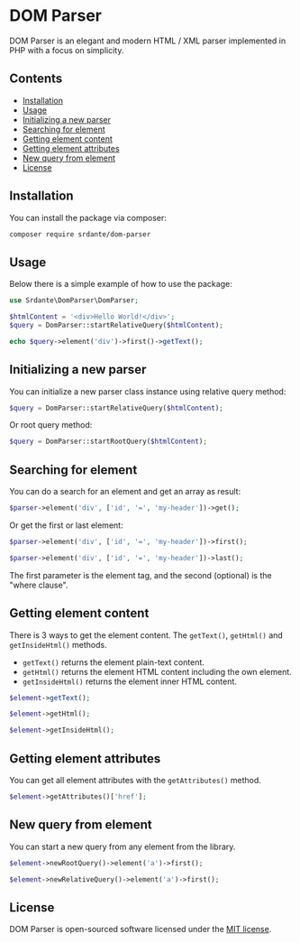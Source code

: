 # DOM Parser

DOM Parser is an elegant and modern HTML / XML parser implemented in PHP with a focus on simplicity.

## Contents

- [Installation](#installation)
- [Usage](#usage)
- [Initializing a new parser](#initializing-a-new-parser)
- [Searching for element](#searching-for-element)
- [Getting element content](#getting-element-content)
- [Getting element attributes](#getting-element-attributes)
- [New query from element](#new-query-from-element)
- [License](#license)

## Installation

You can install the package via composer:

```sh
composer require srdante/dom-parser
```

## Usage

Below there is a simple example of how to use the package:

```php
use Srdante\DomParser\DomParser;

$htmlContent = '<div>Hello World!</div>';
$query = DomParser::startRelativeQuery($htmlContent);

echo $query->element('div')->first()->getText();
``` 

## Initializing a new parser

You can initialize a new parser class instance using relative query method:

```php
$query = DomParser::startRelativeQuery($htmlContent);
```

Or root query method:

```php
$query = DomParser::startRootQuery($htmlContent);
```

## Searching for element

You can do a search for an element and get an array as result:

```php
$parser->element('div', ['id', '=', 'my-header'])->get();
```

Or get the first or last element:

```php
$parser->element('div', ['id', '=', 'my-header'])->first();

$parser->element('div', ['id', '=', 'my-header'])->last();
```

The first parameter is the element tag, and the second (optional) is the "where clause".

## Getting element content

There is 3 ways to get the element content. The `getText()`, `getHtml()` and `getInsideHtml()` methods.

- `getText()` returns the element plain-text content.
- `getHtml()` returns the element HTML content including the own element.
- `getInsideHtml()` returns the element inner HTML content.

```php
$element->getText();

$element->getHtml();

$element->getInsideHtml();
```

## Getting element attributes

You can get all element attributes with the `getAttributes()` method.

```php
$element->getAttributes()['href'];
```

## New query from element

You can start a new query from any element from the library.

```php
$element->newRootQuery()->element('a')->first();

$element->newRelativeQuery()->element('a')->first();
```

## License

DOM Parser is open-sourced software licensed under the [MIT license](LICENSE.md).